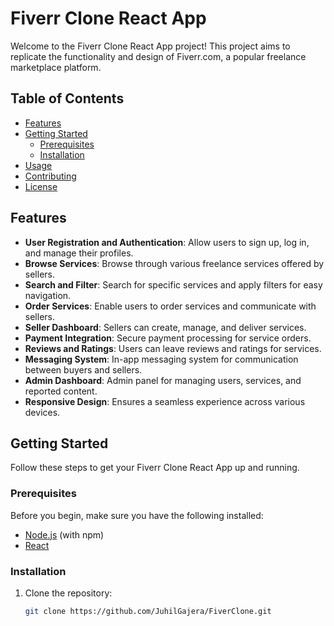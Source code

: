 
# Fiverr Clone React App

Welcome to the Fiverr Clone React App project! This project aims to replicate the functionality and design of Fiverr.com, a popular freelance marketplace platform.

## Table of Contents

- [Features](#features)
- [Getting Started](#getting-started)
  - [Prerequisites](#prerequisites)
  - [Installation](#installation)
- [Usage](#usage)
- [Contributing](#contributing)
- [License](#license)

## Features

- **User Registration and Authentication**: Allow users to sign up, log in, and manage their profiles.
- **Browse Services**: Browse through various freelance services offered by sellers.
- **Search and Filter**: Search for specific services and apply filters for easy navigation.
- **Order Services**: Enable users to order services and communicate with sellers.
- **Seller Dashboard**: Sellers can create, manage, and deliver services.
- **Payment Integration**: Secure payment processing for service orders.
- **Reviews and Ratings**: Users can leave reviews and ratings for services.
- **Messaging System**: In-app messaging system for communication between buyers and sellers.
- **Admin Dashboard**: Admin panel for managing users, services, and reported content.
- **Responsive Design**: Ensures a seamless experience across various devices.

## Getting Started

Follow these steps to get your Fiverr Clone React App up and running.

### Prerequisites

Before you begin, make sure you have the following installed:

- [Node.js](https://nodejs.org/) (with npm)
- [React](https://reactjs.org/)

### Installation

1. Clone the repository:

   ```bash
   git clone https://github.com/JuhilGajera/FiverClone.git
